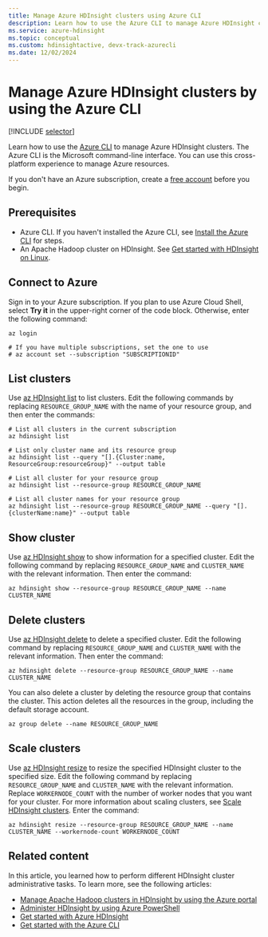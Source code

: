 ```yaml
---
title: Manage Azure HDInsight clusters using Azure CLI
description: Learn how to use the Azure CLI to manage Azure HDInsight clusters. Cluster types include Apache Hadoop, Spark, HBase, Kafka, and Interactive Query.
ms.service: azure-hdinsight
ms.topic: conceptual
ms.custom: hdinsightactive, devx-track-azurecli
ms.date: 12/02/2024
---
```


# Manage Azure HDInsight clusters by using the Azure CLI

[!INCLUDE [selector](includes/hdinsight-portal-management-selector.md)]

Learn how to use the [Azure CLI](/cli/azure/) to manage Azure HDInsight clusters. The Azure CLI is the Microsoft command-line interface. You can use this cross-platform experience to manage Azure resources.

If you don't have an Azure subscription, create a [free account](https://azure.microsoft.com/free/?WT.mc_id=A261C142F) before you begin.

## Prerequisites

* Azure CLI. If you haven't installed the Azure CLI, see [Install the Azure CLI](/cli/azure/install-azure-cli) for steps.
* An Apache Hadoop cluster on HDInsight. See [Get started with HDInsight on Linux](hadoop/apache-hadoop-linux-tutorial-get-started.md).

## Connect to Azure

Sign in to your Azure subscription. If you plan to use Azure Cloud Shell, select **Try it** in the upper-right corner of the code block. Otherwise, enter the following command:

```azurecli-interactive
az login

# If you have multiple subscriptions, set the one to use
# az account set --subscription "SUBSCRIPTIONID"
```

## List clusters

Use [az HDInsight list](/cli/azure/hdinsight#az-hdinsight-list) to list clusters. Edit the following commands by replacing `RESOURCE_GROUP_NAME` with the name of your resource group, and then enter the commands:

```azurecli-interactive
# List all clusters in the current subscription
az hdinsight list

# List only cluster name and its resource group
az hdinsight list --query "[].{Cluster:name, ResourceGroup:resourceGroup}" --output table

# List all cluster for your resource group
az hdinsight list --resource-group RESOURCE_GROUP_NAME

# List all cluster names for your resource group
az hdinsight list --resource-group RESOURCE_GROUP_NAME --query "[].{clusterName:name}" --output table
```

## Show cluster

Use [az HDInsight show](/cli/azure/hdinsight#az-hdinsight-show) to show information for a specified cluster. Edit the following command by replacing `RESOURCE_GROUP_NAME` and `CLUSTER_NAME` with the relevant information. Then enter the command:

```azurecli-interactive
az hdinsight show --resource-group RESOURCE_GROUP_NAME --name CLUSTER_NAME
```

## Delete clusters

Use [az HDInsight delete](/cli/azure/hdinsight#az-hdinsight-delete) to delete a specified cluster. Edit the following command by replacing `RESOURCE_GROUP_NAME` and `CLUSTER_NAME` with the relevant information. Then enter the command:

```azurecli-interactive
az hdinsight delete --resource-group RESOURCE_GROUP_NAME --name CLUSTER_NAME
```

You can also delete a cluster by deleting the resource group that contains the cluster. This action deletes all the resources in the group, including the default storage account.

```azurecli-interactive
az group delete --name RESOURCE_GROUP_NAME
```

## Scale clusters

Use [az HDInsight resize](/cli/azure/hdinsight#az-hdinsight-resize) to resize the specified HDInsight cluster to the specified size. Edit the following command by replacing `RESOURCE_GROUP_NAME` and `CLUSTER_NAME` with the relevant information. Replace `WORKERNODE_COUNT` with the number of worker nodes that you want for your cluster. For more information about scaling clusters, see [Scale HDInsight clusters](./hdinsight-scaling-best-practices.md). Enter the command:

```azurecli-interactive
az hdinsight resize --resource-group RESOURCE_GROUP_NAME --name CLUSTER_NAME --workernode-count WORKERNODE_COUNT
```

## Related content

In this article, you learned how to perform different HDInsight cluster administrative tasks. To learn more, see the following articles:

* [Manage Apache Hadoop clusters in HDInsight by using the Azure portal](hdinsight-administer-use-portal-linux.md)
* [Administer HDInsight by using Azure PowerShell](hdinsight-administer-use-powershell.md)
* [Get started with Azure HDInsight](hadoop/apache-hadoop-linux-tutorial-get-started.md)
* [Get started with the Azure CLI](/cli/azure/get-started-with-azure-cli)
